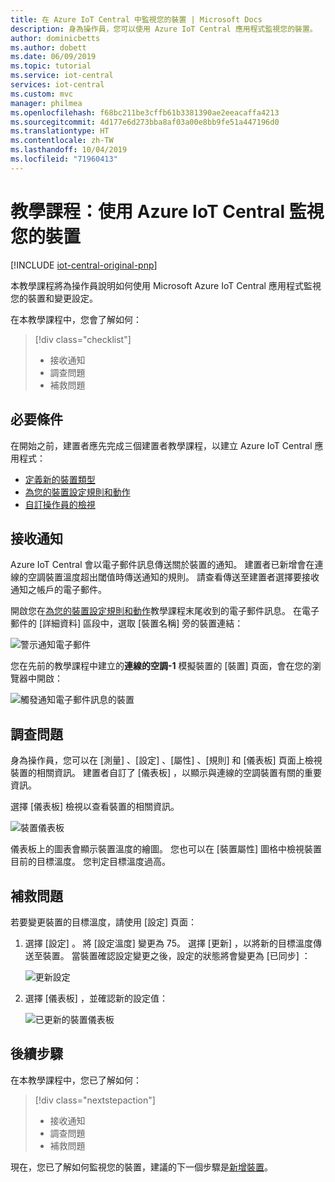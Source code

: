 ```yaml
---
title: 在 Azure IoT Central 中監視您的裝置 | Microsoft Docs
description: 身為操作員，您可以使用 Azure IoT Central 應用程式監視您的裝置。
author: dominicbetts
ms.author: dobett
ms.date: 06/09/2019
ms.topic: tutorial
ms.service: iot-central
services: iot-central
ms.custom: mvc
manager: philmea
ms.openlocfilehash: f68bc211be3cffb61b3381390ae2eeacaffa4213
ms.sourcegitcommit: 4d177e6d273bba8af03a00e8bb9fe51a447196d0
ms.translationtype: HT
ms.contentlocale: zh-TW
ms.lasthandoff: 10/04/2019
ms.locfileid: "71960413"
---
```

# <a name="tutorial-use-azure-iot-central-to-monitor-your-devices"></a>教學課程：使用 Azure IoT Central 監視您的裝置

[!INCLUDE [iot-central-original-pnp](../../includes/iot-central-original-pnp-note.md)]

本教學課程將為操作員說明如何使用 Microsoft Azure IoT Central 應用程式監視您的裝置和變更設定。

在本教學課程中，您會了解如何：

> [!div class="checklist"]
> * 接收通知
> * 調查問題
> * 補救問題

## <a name="prerequisites"></a>必要條件

在開始之前，建置者應先完成三個建置者教學課程，以建立 Azure IoT Central 應用程式：

* [定義新的裝置類型](tutorial-define-device-type.md)
* [為您的裝置設定規則和動作](tutorial-configure-rules.md)
* [自訂操作員的檢視](tutorial-customize-operator.md)

## <a name="receive-a-notification"></a>接收通知

Azure IoT Central 會以電子郵件訊息傳送關於裝置的通知。 建置者已新增會在連線的空調裝置溫度超出閾值時傳送通知的規則。 請查看傳送至建置者選擇要接收通知之帳戶的電子郵件。

開啟您在[為您的裝置設定規則和動作](tutorial-configure-rules.md)教學課程末尾收到的電子郵件訊息。 在電子郵件的 [詳細資料]  區段中，選取 [裝置名稱]  旁的裝置連結：

![警示通知電子郵件](media/tutorial-monitor-devices/email.png)

您在先前的教學課程中建立的**連線的空調-1** 模擬裝置的 [裝置]  頁面，會在您的瀏覽器中開啟：

![觸發通知電子郵件訊息的裝置](media/tutorial-monitor-devices/sourcedevice.png)

## <a name="investigate-an-issue"></a>調查問題

身為操作員，您可以在 [測量]  、[設定]  、[屬性]  、[規則]  和 [儀表板]  頁面上檢視裝置的相關資訊。 建置者自訂了 [儀表板]  ，以顯示與連線的空調裝置有關的重要資訊。

選擇 [儀表板]  檢視以查看裝置的相關資訊。

![裝置儀表板](media/tutorial-monitor-devices/initial_screen.png)

儀表板上的圖表會顯示裝置溫度的繪圖。 您也可以在 [裝置屬性]  圖格中檢視裝置目前的目標溫度。 您判定目標溫度過高。

## <a name="remediate-an-issue"></a>補救問題

若要變更裝置的目標溫度，請使用 [設定]  頁面：

1. 選擇 [設定]  。 將 [設定溫度]  變更為 75。 選擇 [更新]  ，以將新的目標溫度傳送至裝置。 當裝置確認設定變更之後，設定的狀態將會變更為 [已同步]  ：

    ![更新設定](media/tutorial-monitor-devices/change_settings.png)

2. 選擇 [儀表板]  ，並確認新的設定值：

    ![已更新的裝置儀表板](media/tutorial-monitor-devices/new_settings.png)

## <a name="next-steps"></a>後續步驟

在本教學課程中，您已了解如何：

> [!div class="nextstepaction"]
> * 接收通知
> * 調查問題
> * 補救問題

現在，您已了解如何監視您的裝置，建議的下一個步驟是[新增裝置](tutorial-add-device.md)。